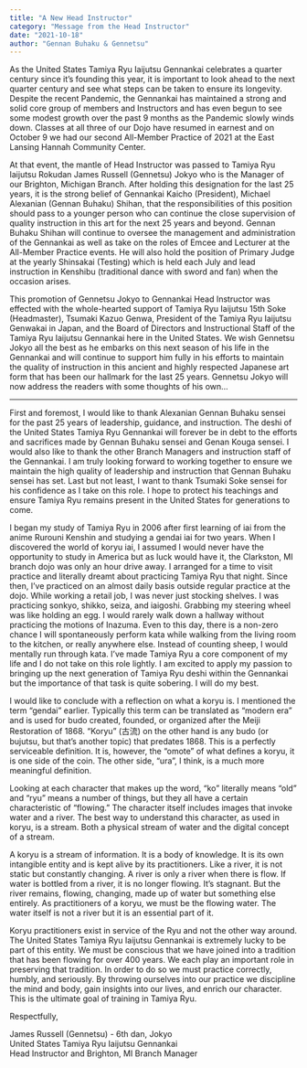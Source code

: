 ```yaml
---
title: "A New Head Instructor"
category: "Message from the Head Instructor"
date: "2021-10-18"
author: "Gennan Buhaku & Gennetsu"
---
```


As the United States Tamiya Ryu Iaijutsu Gennankai celebrates a quarter century since it’s founding this year, it is important to look ahead to the next quarter century and see what steps can be taken to ensure its longevity. Despite the recent Pandemic, the Gennankai has maintained a strong and solid core group of members and Instructors and has even begun to see some modest growth over the past 9 months as the Pandemic slowly winds down. Classes at all three of our Dojo have resumed in earnest and on October 9 we had our second All-Member Practice of 2021 at the East Lansing Hannah Community Center.

At that event, the mantle of Head Instructor was passed to Tamiya Ryu Iaijutsu Rokudan James Russell (Gennetsu) Jokyo who is the Manager of our Brighton, Michigan Branch. After holding this designation for the last 25 years, it is the strong belief of Gennankai Kaicho (President), Michael Alexanian (Gennan Buhaku) Shihan, that the responsibilities of this position should pass to a younger person who can continue the close supervision of quality instruction in this art for the next 25 years and beyond. Gennan Buhaku Shihan will continue to oversee the management and administration of the Gennankai as well as take on the roles of Emcee and Lecturer at the All-Member Practice events. He will also hold the position of Primary Judge at the yearly Shinsakai (Testing) which is held each July and lead instruction in Kenshibu (traditional dance with sword and fan) when the occasion arises.

This promotion of Gennetsu Jokyo to Gennankai Head Instructor was effected with the whole-hearted support of Tamiya Ryu Iaijutsu 15th Soke (Headmaster), Tsumaki Kazuo Genwa, President of the Tamiya Ryu Iaijutsu Genwakai in Japan, and the Board of Directors and Instructional Staff of the Tamiya Ryu Iaijutsu Gennankai here in the United States. We wish Gennetsu Jokyo all the best as he embarks on this next season of his life in the Gennankai and will continue to support him fully in his efforts to maintain the quality of instruction in this ancient and highly respected Japanese art form that has been our hallmark for the last 25 years. Gennetsu Jokyo will now address the readers with some thoughts of his own...

<hr />

First and foremost, I would like to thank Alexanian Gennan Buhaku sensei for the past 25 years of leadership, guidance, and instruction. The deshi of the United States Tamiya Ryu Gennankai will forever be in debt to the efforts and sacrifices made by Gennan Buhaku sensei and Genan Kouga sensei. I would also like to thank the other Branch Managers and instruction staff of the Gennankai. I am truly looking forward to working together to ensure we maintain the high quality of leadership and instruction that Gennan Buhaku sensei has set. Last but not least, I want to thank Tsumaki Soke sensei for his confidence as I take on this role. I hope to protect his teachings and ensure Tamiya Ryu remains present in the United States for generations to come.

I began my study of Tamiya Ryu in 2006 after first learning of iai from the anime Rurouni Kenshin and studying a gendai iai for two years. When I discovered the world of koryu iai, I assumed I would never have the opportunity to study in America but as luck would have it, the Clarkston, MI branch dojo was only an hour drive away. I arranged for a time to visit practice and literally dreamt about practicing Tamiya Ryu that night. Since then, I’ve practiced on an almost daily basis outside regular practice at the dojo. While working a retail job, I was never just stocking shelves. I was practicing sonkyo, shikko, seiza, and iaigoshi. Grabbing my steering wheel was like holding an egg. I would rarely walk down a hallway without practicing the motions of Inazuma. Even to this day, there is a non-zero chance I will spontaneously perform kata while walking from the living room to the kitchen, or really anywhere else. Instead of counting sheep, I would mentally run through kata. I’ve made Tamiya Ryu a core component of my life and I do not take on this role lightly. I am excited to apply my passion to bringing up the next generation of Tamiya Ryu deshi within the Gennankai but the importance of that task is quite sobering. I will do my best.

I would like to conclude with a reflection on what a koryu is. I mentioned the term “gendai” earlier. Typically this term can be translated as “modern era” and is used for budo created, founded, or organized after the Meiji Restoration of 1868. “Koryu” (古流) on the other hand is any budo (or bujutsu, but that’s another topic) that predates 1868. This is a perfectly serviceable definition. It is, however, the “omote” of what defines a koryu, it is one side of the coin. The other side, “ura”, I think, is a much more meaningful definition.

Looking at each character that makes up the word, “ko” literally means “old” and “ryu” means a number of things, but they all have a certain characteristic of “flowing.” The character itself includes images that invoke water and a river. The best way to understand this character, as used in koryu, is a stream. Both a physical stream of water and the digital concept of a stream.

A koryu is a stream of information. It is a body of knowledge. It is its own intangible entity and is kept alive by its practitioners. Like a river, it is not static but constantly changing. A river is only a river when there is flow. If water is bottled from a river, it is no longer flowing. It’s stagnant. But the river remains, flowing, changing, made up of water but something else entirely. As practitioners of a koryu, we must be the flowing water. The water itself is not a river but it is an essential part of it.

Koryu practitioners exist in service of the Ryu and not the other way around. The United States Tamiya Ryu Iaijutsu Gennankai is extremely lucky to be part of this entity. We must be conscious that we have joined into a tradition that has been flowing for over 400 years. We each play an important role in preserving that tradition. In order to do so we must practice correctly, humbly, and seriously. By throwing ourselves into our practice we discipline the mind and body, gain insights into our lives, and enrich our character. This is the ultimate goal of training in Tamiya Ryu.

Respectfully,

James Russell (Gennetsu) - 6th dan, Jokyo<br>
United States Tamiya Ryu Iaijutsu Gennankai<br>
Head Instructor and Brighton, MI Branch Manager
